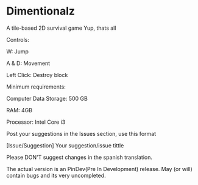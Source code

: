 # Dimentionalz
A tile-based 2D survival game
Yup, thats all

Controls:

W: Jump

A & D: Movement

Left Click: Destroy block

Minimum requirements:

Computer Data Storage: 500 GB

RAM: 4GB

Processor: Intel Core i3


Post your suggestions in the Issues section, use this format

[Issue/Suggestion] Your suggestion/issue tittle

Please DON'T suggest changes in the spanish translation.

The actual version is an PinDev(Pre In Development) release. May (or will) contain bugs and its very uncompleted.
